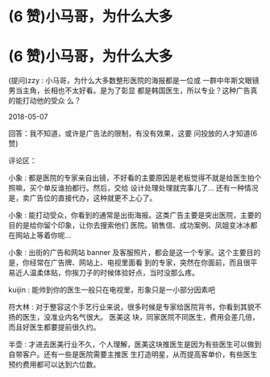 # (6 赞)小马哥，为什么大多

# (6 赞)小马哥，为什么大多

(提问)zzy : 小马哥，为什么大多数整形医院的海报都是一位或 一群中年斯文眼镜男当主角，长相也不太好看。是为了彰显 都是韩国医生，所以专业？这种广告真的能打动他的受众 么？

2018-05-07

回答：我不知道，或许是广告法的限制，有没有效果，这要 问投放的人才知道(6 赞)

评论区：

小象 : 都是医院的专家亲自出镜，不好看的主要原因是老板觉得不就是给医生拍个照嘛，买个单反谁拍都行。然后，交给 设计处理处理就完事儿了… 还有一种情况是，卖广告位的直接代办，这种就更不上心了。

小象 : 能打动受众，你看到的通常是出街海报。这类广告主要是突出医院，主要的目的是给你留个印象，让你去搜索他们 医院。销售信、成功案例、凤姐变冰冰都在网站上等着你呢…

小象 : 出街的广告和网站 banner 及客服照片，都会是这一个专家。这个主要目的是，你经常在广告牌、网站上、电视里面看 到的专家，突然在你面前，而且很平易近人温柔体贴，你挨刀子的时候体验好点，当时没那么疼。

kuijin : 能帅到你的医生一般只在电视里，形象只是一小部分因素吧

符大林 : 对于整容这个手艺行业来说，很多时候是专家给医院背书，你看到其貌不扬的医生，没准业内名气很大。 医美这 块，同家医院不同医生，费用会差几倍，而且好医生都要提前很久约。

半壶 : 才进去医美行业不久，个人理解，医美这块推医生是因为有些医生可以做到自带客户。还有一些是医院需要主推医 生打造明星，从而提高客单价，有些医生预约费用都可以达到六位数。